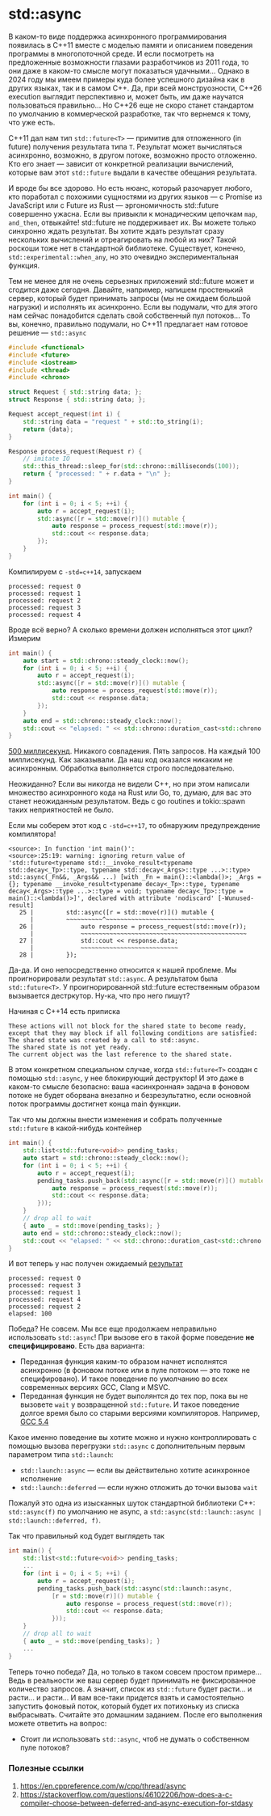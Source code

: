 # std::async

В каком-то виде поддержка асинхронного программирования появилась в C++11 вместе с моделью памяти и описанием поведения программы в многопоточной среде. И если посмотреть на предложенные возможности глазами разработчиков из 2011 года, то они даже в каком-то смысле могут показаться удачными... Однако в 2024 году мы имеем примеры куда более успешного дизайна как в других языках, так и в самом C++. Да, при всей монструозности, C++26 execution выглядит перспективно и, может быть, им даже научатся пользоваться правильно... Но C++26 еще не скоро станет стандартом по умолчанию в коммерческой разработке, так что вернемся к тому, что уже есть.

С++11 дал нам тип `std::future<T>` — примитив для отложенного (in future) получения результата типа `T`. Результат может вычисляться асинхронно, возможно, в другом потоке, возможно просто отложенно. Кто его знает — зависит от конкретной реализации вычислений, которые вам этот `std::future` выдали в качестве обещания результата. 

И вроде бы все здорово. Но есть нюанс, который разочарует любого, кто поработал с похожими сущностями из других языков — с Promise из JavaScript или с Future из Rust — эргономичность std::future совершенно ужасна. Если вы привыкли к монадическим цепочкам `map`, `and_then`, отвыкайте! std::future не поддерживает их. Вы можете только синхронно ждать результат. Вы хотите ждать результат сразу нескольких вычислений и отреагировать на любой из них? Такой роскоши тоже нет в стандартной библиотеке. Cуществует, конечно, `std::experimental::when_any`, но это очевидно экспериментальная функция.

Тем не менее для не очень серьезных приложений std::future может и сгодится даже сегодня.
Давайте, например, напишем простенький сервер, который будет принимать запросы (мы не ожидаем большой нагрузки) и исполнять их асинхронно. Если вы подумали, что для этого нам сейчас понадобится сделать свой собственный пул потоков... То вы, конечно, правильно подумали, но C++11 предлагает нам готовое решение — `std::async`


```C++
#include <functional>
#include <future>
#include <iostream>
#include <thread>
#include <chrono>

struct Request { std::string data; };
struct Response { std::string data; };

Request accept_request(int i) {
    std::string data = "request " + std::to_string(i);
    return {data};
}

Response process_request(Request r) {
    // imitate IO
    std::this_thread::sleep_for(std::chrono::milliseconds(100));
    return { "processed: " + r.data + "\n" };
}

int main() {
    for (int i = 0; i < 5; ++i) {
        auto r = accept_request(i);
        std::async([r = std::move(r)]() mutable {
            auto response = process_request(std::move(r));
            std::cout << response.data;
        });
    }
}
```

Компилируем c `-std=c++14`, запускаем
```
processed: request 0
processed: request 1
processed: request 2
processed: request 3
processed: request 4
```

Вроде всё верно? А сколько времени должен исполняться этот цикл? Измерим
```C++
int main() {
    auto start = std::chrono::steady_clock::now();
    for (int i = 0; i < 5; ++i) {
        auto r = accept_request(i);
        std::async([r = std::move(r)]() mutable {
            auto response = process_request(std::move(r));
            std::cout << response.data;
        });
    }
    auto end = std::chrono::steady_clock::now();
    std::cout << "elapsed: " << std::chrono::duration_cast<std::chrono::milliseconds>(end - start).count() << "\n";
}
```

[500 миллисекунд](https://gcc.godbolt.org/z/Wd5b7csKx). Никакого совпадения. Пять запросов. На каждый 100 миллисекунд. Как заказывали. Да наш код оказался никаким не асинхронным. Обработка выполняется строго последовательно.

Неожиданно? Если вы никогда не видели C++, но при этом написали множество асинхронного кода на Rust или Go, то, думаю, для вас это станет неожиданным результатом. Ведь с go routines и tokio::spawn таких неприятностей не было.

Если мы соберем этот код с `-std=c++17`, то обнаружим предупреждение компилятора!

```
<source>: In function 'int main()':
<source>:25:19: warning: ignoring return value of 'std::future<typename std::__invoke_result<typename std::decay<_Tp>::type, typename std::decay<_Args>::type ...>::type> std::async(_Fn&&, _Args&& ...) [with _Fn = main()::<lambda()>; _Args = {}; typename __invoke_result<typename decay<_Tp>::type, typename decay<_Args>::type ...>::type = void; typename decay<_Tp>::type = main()::<lambda()>]', declared with attribute 'nodiscard' [-Wunused-result]
   25 |         std::async([r = std::move(r)]() mutable {
      |         ~~~~~~~~~~^~~~~~~~~~~~~~~~~~~~~~~~~~~~~~~
   26 |             auto response = process_request(std::move(r));
      |             ~~~~~~~~~~~~~~~~~~~~~~~~~~~~~~~~~~~~~~~~~~~~~~
   27 |             std::cout << response.data;
      |             ~~~~~~~~~~~~~~~~~~~~~~~~~~~
   28 |         });
```

Да-да. И оно непосредственно относится к нашей проблеме. Мы проигнорировали результат `std::async`. А результатом была `std::future<T>`. У проигнорированной std::future естественным образом вызывается дестркутор. Ну-ка, что про него пишут?

Начиная с C++14 есть приписка
```
These actions will not block for the shared state to become ready, except that they may block if all following conditions are satisfied:
The shared state was created by a call to std::async.
The shared state is not yet ready.
The current object was the last reference to the shared state.
```

В этом конкретном специальном случае, когда `std::future<T>` создан с помощью `std::async`, у нее блокирующий деструктор! И это даже в каком-то смысле безопасно: ваша «асинхронная» задача в фоновом потоке не будет оборвана внезапно и безрезультатно, если основной поток программы достигнет конца main функции.

Так что мы должны внести изменения и собрать полученные `std::future` в какой-нибудь контейнер

```C++
int main() {
    std::list<std::future<void>> pending_tasks;
    auto start = std::chrono::steady_clock::now();
    for (int i = 0; i < 5; ++i) {
        auto r = accept_request(i);
        pending_tasks.push_back(std::async([r = std::move(r)]() mutable {
            auto response = process_request(std::move(r));
            std::cout << response.data;
        }));
    }
    // drop all to wait
    { auto _ = std::move(pending_tasks); }
    auto end = std::chrono::steady_clock::now();
    std::cout << "elapsed: " << std::chrono::duration_cast<std::chrono::milliseconds>(end - start).count() << "\n";
}
```
И вот теперь у нас получен ожидаемый [результат](https://gcc.godbolt.org/z/qPTaca3eh)
```
processed: request 0
processed: request 3
processed: request 1
processed: request 4
processed: request 2
elapsed: 100
```

Победа? Не совсем. Мы все еще продолжаем неправильно использовать `std::async`! При вызове его в такой форме поведение **не специфицировано**. Есть два варианта:
- Переданная функция каким-то образом начнет исполнятся асинхронно (в фоновом потоке или в пуле потоком ­— это тоже не специфировано). И такое поведение по умолчанию во всех современных версиях GCC, Clang и MSVC.
- Переданная функция не будет выполянтся до тех пор, пока вы не вызовете `wait` у возвращенной `std::future`. И такое поведение долгое время было со старыми версиями компиляторов. Например, [GCC 5.4](https://gcc.godbolt.org/z/nY6Kv4Gdz)

Какое именно поведение вы хотите можно и нужно контроллировать с помощью вызова перегрузки `std::async` с дополнительным первым параметром типа `std::launch`:
- `std::launch::async` — если вы действительно хотите асинхронное исполнение
- `std::launch::deferred` — если нужно отложить до точки вызова `wait`

Пожалуй это одна из изысканных шуток стандартной библиотеки C++: `std::async(f)` по умолчанию не async, a `std::async(std::launch::async | std::launch::deferred, f)`.

Так что правильный код будет выглядеть так

```C++
int main() {
    std::list<std::future<void>> pending_tasks;
    ...
    for (int i = 0; i < 5; ++i) {
        auto r = accept_request(i);
        pending_tasks.push_back(std::async(std::launch::async, 
            [r = std::move(r)]() mutable {
                auto response = process_request(std::move(r));
                std::cout << response.data;
            }));
    }
    // drop all to wait
    { auto _ = std::move(pending_tasks); }
    ...
}
```

Теперь точно победа? Да, но только в таком совсем простом примере... Ведь в реальности же ваш сервер будет принимать не фиксированное количество запросов. А значит, список из `std::future` будет расти... и расти... и расти... И вам все-таки придется
взять и самостоятельно запустить фоновый поток, который будет их потихоньку из списка выбрасывать. Считайте это домашним заданием. После его выполнения можете ответить на вопрос:
- Стоит ли использовать `std::async`, чтоб не думать о собственном пуле потоков?


### Полезные ссылки
1. https://en.cppreference.com/w/cpp/thread/async
2. https://stackoverflow.com/questions/46102206/how-does-a-c-compiler-choose-between-deferred-and-async-execution-for-stdasy
